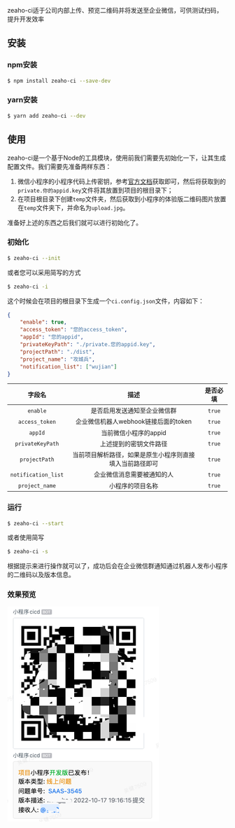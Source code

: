 zeaho-ci适于公司内部上传、预览二维码并将发送至企业微信，可供测试扫码，提升开发效率

## 安装

### npm安装

```bash
$ npm install zeaho-ci --save-dev
```

### yarn安装

```bash
$ yarn add zeaho-ci --dev
```

## 使用

zeaho-ci是一个基于Node的工具模块，使用前我们需要先初始化一下，让其生成配置文件。我们需要先准备两样东西：

1. 微信小程序的小程序代码上传密钥，参考[官方文档](https://developers.weixin.qq.com/miniprogram/dev/devtools/ci.html#%E5%AF%86%E9%92%A5%E5%8F%8A-IP-%E7%99%BD%E5%90%8D%E5%8D%95%E9%85%8D%E7%BD%AE)获取即可，然后将获取到的`private.你的appid.key`文件将其放置到项目的根目录下；
2. 在项目根目录下创建`temp`文件夹，然后获取到小程序的体验版二维码图片放置在`temp`文件夹下，并命名为`upload.jpg`。

准备好上述的东西之后我们就可以进行初始化了。

### 初始化

```bash
$ zeaho-ci --init
```

或者您可以采用简写的方式

```bash
$ zeaho-ci -i
```

这个时候会在项目的根目录下生成一个`ci.config.json`文件，内容如下：

```json
{
    "enable": true,
    "access_token": "您的access_token",
    "appId": "您的appid",
    "privateKeyPath": "./private.您的appid.key",
    "projectPath": "./dist",
    "project_name": "攻城兵",
    "notification_list": ["wujian"]
}
```

|       字段名        |                           描述                           | 是否必填 |
| :-----------------: | :------------------------------------------------------: | :------: |
|      `enable`       |               是否启用发送通知至企业微信群               |  `true`  |
|   `access_token`    |           企业微信机器人webhook链接后面的token           |  `true`  |
|       `appId`       |                  当前微信小程序的appid                   |  `true`  |
|  `privateKeyPath`   |                  上述提到的密钥文件路径                  |  `true`  |
|    `projectPath`    | 当前项目解析路径，如果是原生小程序则直接填入当前路径即可 |  `true`  |
| `notification_list` |                企业微信消息需要被通知的人                |  `true`  |
|   `project_name`    |                     小程序的项目名称                     |  `true`  |

### 运行

```bash
$ zeaho-ci --start
```

或者使用简写

```bash
$ zeaho-ci -s
```

根据提示来进行操作就可以了，成功后会在企业微信群通知通过机器人发布小程序的二维码以及版本信息。

### 效果预览
![效果图](https://raw.githubusercontent.com/Indexsarrol/image/master/blogs/preview.png)
